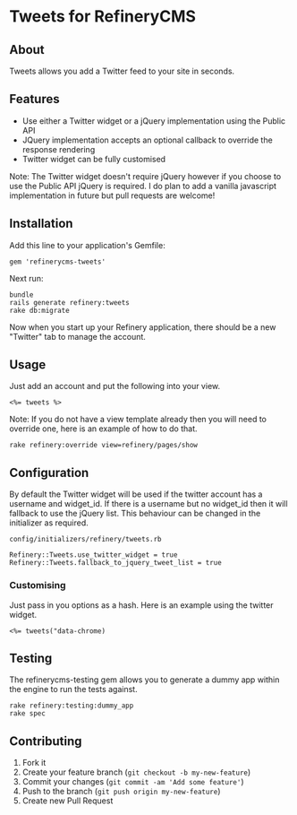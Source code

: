 # Tweets for RefineryCMS

## About

Tweets allows you add a Twitter feed to your site in seconds.

## Features

- Use either a Twitter widget or a jQuery implementation using the Public API
- JQuery implementation accepts an optional callback to override the response rendering
- Twitter widget can be fully customised

Note: The Twitter widget doesn't require jQuery however if you choose to use the Public API jQuery is required.
I do plan to add a vanilla javascript implementation in future but pull requests are welcome!

## Installation

Add this line to your application's Gemfile:

    gem 'refinerycms-tweets'

Next run:

    bundle
    rails generate refinery:tweets
    rake db:migrate

Now when you start up your Refinery application, there should be a new "Twitter" tab to manage the account.

## Usage

Just add an account and put the following into your view.

    <%= tweets %>

Note: If you do not have a view template already then you will need to override one, here is an example of how to do that.

    rake refinery:override view=refinery/pages/show

## Configuration

By default the Twitter widget will be used if the twitter account has a username and widget_id. If there is a username but no widget_id
then it will fallback to use the jQuery list. This behaviour can be changed in the initializer as required.

    config/initializers/refinery/tweets.rb

    Refinery::Tweets.use_twitter_widget = true
    Refinery::Tweets.fallback_to_jquery_tweet_list = true

### Customising

Just pass in you options as a hash. Here is an example using the twitter widget.

    <%= tweets("data-chrome)

## Testing

The refinerycms-testing gem allows you to generate a dummy app within the engine to run the tests against.

    rake refinery:testing:dummy_app
    rake spec

## Contributing

1. Fork it
2. Create your feature branch (`git checkout -b my-new-feature`)
3. Commit your changes (`git commit -am 'Add some feature'`)
4. Push to the branch (`git push origin my-new-feature`)
5. Create new Pull Request
